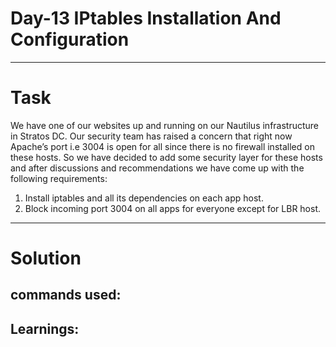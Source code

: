# Day-13 IPtables Installation And Configuration
---
# Task
We have one of our websites up and running on our Nautilus infrastructure in Stratos DC. Our security team has raised a concern that right now Apache’s port i.e 3004 is open for all since there is no firewall installed on these hosts. So we have decided to add some security layer for these hosts and after discussions and recommendations we have come up with the following requirements:
1. Install iptables and all its dependencies on each app host.
2. Block incoming port 3004 on all apps for everyone except for LBR host.
---
# Solution


## commands used:


## Learnings:
